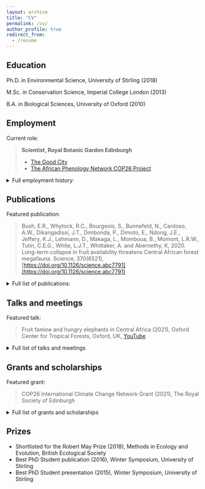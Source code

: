 ```yaml
---
layout: archive
title: "CV"
permalink: /cv/
author_profile: true
redirect_from:
  - /resume
---
```



## Education

Ph.D. in Environmental Science, University of Stirling (2018)

M.Sc. in Conservation Science, Imperial College London (2013)

B.A. in Biological Sciences, University of Oxford (2010)
  
## Employment

Current role:

  >**Scientist, Royal Botanic Garden Edinburgh**
  >- [The Good City](https://emma-bush.github.io/portfolio/1-TheGoodCity/)
  >- [The African Phenology Network COP26 Project](https://africanphenologynetwork.online/)

<details>
   <summary> Full employment history: </summary>

---

- 2020-present: Urban Biodiversity Scientist (0.6 FTE), Royal Botanic Garden Edinburgh
- 2019-2020: Postdoctoral Research Assistant (0.5 FTE), UK Centre for Ecology and Hydrology
- 2019-2020: Postdoctoral Research Assistant (0.4FTE), University of Stirling
- 2010-2012: Academic Researcher, University of Oxford


</details>

## Publications

Featured publication:

  >Bush, E.R., Whytock, R.C., Bourgeois, S., Bunnefeld, N., Cardoso, A.W., Dikangadissi, J.T., Dimbonda, P., Dimoto, E., Ndong, J.E., Jeffery, K.J., Lehmann, D., Makaga, L., Momboua, B., Momont, L.R.W., Tutin, C.E.G., White, L.J.T., Whittaker, A. and Abernethy, K, 2020. Long-term collapse in fruit availability threatens Central African forest megafauna. Science, 370(6521), [https://doi.org/10.1126/science.abc7791](https://doi.org/10.1126/science.abc7791)

<details>
  <summary> Full list of publications: </summary>

---

  <ul>{% for post in site.publications reversed %}
    {% include archive-single-cv.html %}
  {% endfor %}</ul>

Reviewer for: Journal of Plant Ecology, Biotropica, Biological Conservation, Ecology and Society and PeerJ
</details>

## Talks and meetings

Featured talk:

  >Fruit famine and hungry elephants in Central Africa (2021), Oxford Center for Tropical Forests, Oxford, UK, [YouTube](https://www.youtube.com/watch?v=r3bWu2YbP_M&feature=youtu.be)

<details>
  <summary>Full list of talks and meetings</summary>

---

  <ul>{% for post in site.talks reversed %}
    {% include archive-single-talk-cv.html %}
  {% endfor %}</ul>
  </details>
  
## Grants and scholarships
 Featured grant:

  >COP26 International Climate Change Network Grant (2021), The Royal Society of Edinburgh

<details>
  <summary>Full list of grants and scholarships</summary>

---

- Growing Roots 'Engaging the public with environmental science' (2022), The Natural Environment Research Council (NERC) - £9990 to fund 6 month science public engagement project PI).
- COP26 International Climate Change Network grant (2021), The Royal Society of Edinburgh - £9920 to fund 6 month networking project for the African Phenology Network (PI).
- Research Grant (2019), National Parks Agency Gabon - £31,533 to fund 12-month (0.5 FTE) PDRA at the University of Stirling (Co-I).
- Connect+ grant (2018), University of Stirling - £6150 to fund workshop (Co-I).
- Collaborative Impact Studentship (2013) joint funded between University of Stirling and National Parks Agency Gabon (ANPN) - £67,200/4 years stipend + £16,000 training and fieldwork costs.
- Tropical Agriculture Association Masters Award (2013) - £1000 fieldwork costs (PI).
- Imperial College Conservation Science (ICCS) Project Bursary Award (2013) - £500 fieldwork costs (PI).
- Conservation Science MSc Bursary (2012) - £4000 living expenses.
- Imperial College London Rector’s Scholarship Fund Masters Award (2012) - £5000 living expenses and fees.
- Peoples Trust for Endangered Species Graduate Research Internship (2010) - £6000 fieldwork costs (PI).
- Hertford College Academic Scholarship, University of Oxford (2009)

    </details>
    
## Prizes
    
* Shortlisted for the Robert May Prize (2018), Methods in Ecology and Evolution, British Ecological Society
* Best PhD Student publication (2016), Winter Symposium, University of Stirling
* Best PhD Student presentation (2015), Winter Symposium, University of Stirling
